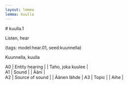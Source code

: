 ```yaml
---
layout: lemma
lemma: kuulla
---
```


<div class="sense">
# <span class="sensename">kuulla.1</span>

<span class="description">Listen, hear</span>

(tags: model:hear.01, seed:kuunnella)

<span class="description">Kuunnella, kuulla</span>

A0 | Entity hearing |   | Taho, joka kuulee |  
A1 | Sound |   | Ääni |  
A2 | Source of sound |  | Äänen lähde | 
A3 | Topic |   | Aihe |  

</div>

